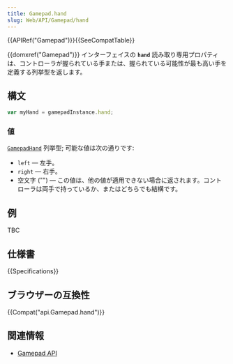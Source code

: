 ```yaml
---
title: Gamepad.hand
slug: Web/API/Gamepad/hand
---
```


{{APIRef("Gamepad")}}{{SeeCompatTable}}

{{domxref("Gamepad")}} インターフェイスの **`hand`** 読み取り専用プロパティは、コントローラが握られている手または、握られている可能性が最も高い手を定義する列挙型を返します。

## 構文

```js
var myHand = gamepadInstance.hand;
```

### 値

[`GamepadHand`](https://w3c.github.io/gamepad/extensions.html#gamepadhand-enum) 列挙型; 可能な値は次の通りです:

- `left` — 左手。
- `right` — 右手。
- 空文字 ("") — この値は、他の値が適用できない場合に返されます。コントローラは両手で持っているか、またはどちらでも結構です。

## 例

TBC

## 仕様書

{{Specifications}}

## ブラウザーの互換性

{{Compat("api.Gamepad.hand")}}

## 関連情報

- [Gamepad API](/ja/docs/Web/API/Gamepad_API)
